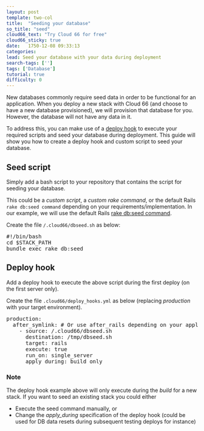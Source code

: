 ```yaml
---
layout: post
template: two-col
title:  "Seeding your database"
so_title: "seed"
cloud66_text: "Try Cloud 66 for free"
cloud66_sticky: true
date:   1750-12-08 09:33:13
categories: 
lead: Seed your database with your data during deployment
search-tags: ['']
tags: ['Database']
tutorial: true
difficulty: 0
---
```

New databases commonly require seed data in order to be functional for an application.
When you deploy a new stack with Cloud 66 (and choose to have a new database provisioned), we will provision that database for you. However, the database will not have any data in it.

To address this, you can make use of a [deploy hook](http://help.cloud66.com/deployment/deploy-hooks.html) to execute your required scripts and seed your database during deployment. This guide will show you how to create a deploy hook and custom script to seed your database.

## Seed script

Simply add a bash script to your repository that contains the script for seeding your database.

This could be a *custom script*, a *custom rake command*, or the default Rails `rake db:seed command` depending on your requirements/implementation. 
In our example, we will use the default Rails [rake db:seed command](http://edgeguides.rubyonrails.org/migrations.html#migrations-and-seed-data). 

Create the file `/.cloud66/dbseed.sh` as below:

<pre class="prettyprint">
&#35;!/bin/bash
cd $STACK&#95;PATH
bundle exec rake db:seed
</pre>

## Deploy hook

Add a deploy hook to execute the above script during the first deploy (on the first server only). 

Create the file `.cloud66/deploy_hooks.yml` as below (replacing *production* with your target environment).

<pre class="prettyprint">
production:
  after&#95;symlink: # Or use after_rails depending on your application
    - source: /.cloud66/dbseed.sh
      destination: /tmp/dbseed.sh
      target: rails
      execute: true
      run&#95;on: single&#95;server
      apply&#95;during: build&#95;only      
</pre>

<div class="notice">
    <h3>Note</h3>
    <p>The deploy hook example above will only execute during the <i>build</i> for a new stack. If you want to seed an existing stack you could either
    <ul class="article-list">
    	<li>Execute the seed command manually, or</li>
    	<li>Change the <i>apply&#95;during</i> specification of the deploy hook (could be used for DB data resets during subsequent testing deploys for instance)</li>
    </ul>
</div>

